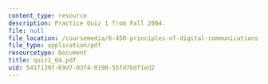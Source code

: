 ```yaml
---
content_type: resource
description: Practice Quiz 1 from Fall 2004.
file: null
file_location: /coursemedia/6-450-principles-of-digital-communications-i-fall-2006/541f139f69d703f4019055fd7bdf1ed2_quiz1_04.pdf
file_type: application/pdf
resourcetype: Document
title: quiz1_04.pdf
uid: 541f139f-69d7-03f4-0190-55fd7bdf1ed2
---
```

